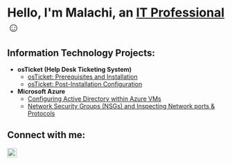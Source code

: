 <h1>Hello, I'm Malachi, an <a href="https://linkedin.com/in/">IT Professional</a>☺</h1>

<h2> Information Technology Projects:</h2>

- <b>osTicket (Help Desk Ticketing System)</b>
  - [osTicket: Prerequisites and Installation](https://github.com/mhenry1020/osticket-prereqs)
  - [osTicket: Post-Installation Configuration](https://github.com/mhenry1020/post-install-config)
- <b>Microsoft Azure</b>
  - [Configuring Active Directory within Azure VMs](https://github.com/mhenry1020/configure-ad)
  - [Network Security Groups (NSGs) and Inspecting Network ports & Protocols](https://github.com/mhenry1020/azure-network-protocols)

<h2>Connect with me:</h2>

[<img align="left" alt="Josh | LinkedIn" width="22px" src="https://cdn.jsdelivr.net/npm/simple-icons@v3/icons/linkedin.svg" />][linkedin]


[linkedin]: https://linkedin.com/in/
